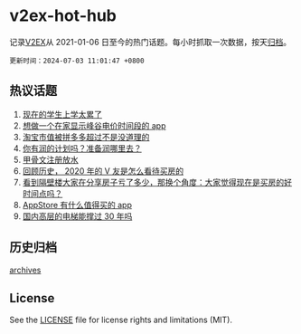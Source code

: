 # v2ex-hot-hub

 记录[V2EX](https://www.v2ex.com/)从 2021-01-06 日至今的热门话题。每小时抓取一次数据，按天[归档](archives)。

`更新时间：2024-07-03 11:01:47 +0800`

## 热议话题

1. [现在的学生上学太累了](https://www.v2ex.com/t/1054191)
1. [想做一个在家显示峰谷电价时间段的 app](https://www.v2ex.com/t/1054219)
1. [淘宝市值被拼多多超过不是没道理的](https://www.v2ex.com/t/1054218)
1. [你有润的计划吗？准备润哪里去？](https://www.v2ex.com/t/1054411)
1. [甲骨文注册放水](https://www.v2ex.com/t/1054187)
1. [回顾历史， 2020 年的 V 友是怎么看待买房的](https://www.v2ex.com/t/1054278)
1. [看到隔壁楼大家在分享房子亏了多少，那换个角度：大家觉得现在是买房的好时间点吗？](https://www.v2ex.com/t/1054183)
1. [AppStore 有什么值得买的 app](https://www.v2ex.com/t/1054231)
1. [国内高层的电梯能撑过 30 年吗](https://www.v2ex.com/t/1054241)

## 历史归档

[archives](archives)

## License

See the [LICENSE](LICENSE) file for license rights and limitations (MIT).
